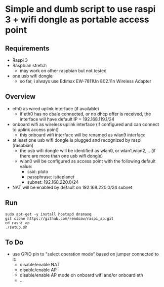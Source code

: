 # Simple and dumb script to use raspi 3 + wifi dongle as portable access point


## Requirements

* Raspi 3
* Raspbian stretch 
    * may work on other raspbian but not tested
* one usb wifi dongle
    * so far, i always use Edimax EW-7811Un 802.11n Wireless Adapter


## Overview

* eth0 as wired uplink interface (if available)
    * if eth0 has no cbale connected, or no dhcp offer is received, the interface will have default IP = 192.168.119.1/24
* onboard wifi as wireless uplink interface (if configured and can connect to uplink access point)
    * this onboard wifi interface will be renamed as wlan9 interface
* at least one usb wifi dongle is plugged and recognized by raspi (raspbian)
    * the usb wifi dongle will be identified as wlan0, or wlan1,wlan2,... (if there are more than one usb wifi dongle)
    * wlan0 will be configured as access point with the following default value:
        * ssid: pluto
        * passphrase: isitaplanet
        * subnet: 192.168.220.0/24
* NAT will be enabled by default on 192.168.220.0/24 subnet


## Run

```
sudo apt-get -y install hostapd dnsmasq
git clone https://github.com/rendoaw/raspi_ap.git
cd raspi_ap
./setup.sh
```

## To Do

* use GPIO pin to "select operation mode" based on jumper connected to it:
    * disable/enable NAT 
    * disable/enable AP 
    * disable/enable AP mode on onboard wifi and/or onboard eth
    * ...




